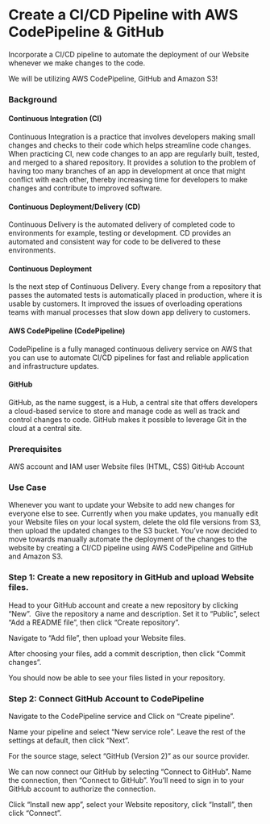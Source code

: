 # Create a CI/CD Pipeline with AWS CodePipeline & GitHub

Incorporate a CI/CD pipeline to automate the deployment of our Website whenever we make changes to the code.

We will be utilizing AWS CodePipeline, GitHub and Amazon S3! 

### Background
#### Continuous Integration (CI)
Continuous Integration is a practice that involves developers making small changes and checks to their code which helps streamline code changes. When practicing CI, new code changes to an app are regularly built, tested, and merged to a shared repository. It provides a solution to the problem of having too many branches of an app in development at once that might conflict with each other, thereby increasing time for developers to make changes and contribute to improved software.

#### Continuous Deployment/Delivery (CD)
Continuous Delivery is the automated delivery of completed code to environments for example, testing or development. CD provides an automated and consistent way for code to be delivered to these environments.

#### Continuous Deployment 
Is the next step of Continuous Delivery. Every change from a repository that passes the automated tests is automatically placed in production, where it is usable by customers. It improved the issues of overloading operations teams with manual processes that slow down app delivery to customers.

#### AWS CodePipeline (CodePipeline)
CodePipeline is a fully managed continuous delivery service on AWS that you can use to automate CI/CD pipelines for fast and reliable application and infrastructure updates.

#### GitHub
GitHub, as the name suggest, is a Hub, a central site that offers developers a cloud-based service to store and manage code as well as track and control changes to code. GitHub makes it possible to leverage Git in the cloud at a central site.

### Prerequisites
AWS account and IAM user
Website files (HTML, CSS)
GitHub Account

### Use Case
Whenever you want to update your Website to add new changes for everyone else to see. Currently when you make updates, you manually edit your Website files on your local system, delete the old file versions from S3, then upload the updated changes to the S3 bucket. You’ve now decided to move towards manually automate the deployment of the changes to the website by creating a CI/CD pipeline using AWS CodePipeline and GitHub and Amazon S3.

### Step 1: Create a new repository in GitHub and upload Website files.
Head to your GitHub account and create a new repository by clicking “New”.
![]()
Give the repository a name and description. Set it to “Public”, select “Add a README file”, then click “Create repository”.
![]()

Navigate to “Add file”, then upload your Website files.
![]()

After choosing your files, add a commit description, then click “Commit changes”.
![]()

You should now be able to see your files listed in your repository.
![]()

### Step 2: Connect GitHub Account to CodePipeline
Navigate to the CodePipeline service and Click on “Create pipeline”.
![]()

Name your pipeline and select “New service role”. Leave the rest of the settings at default, then click “Next”.
![]()

For the source stage, select “GitHub (Version 2)” as our source provider.

We can now connect our GitHub by selecting “Connect to GitHub”. Name the connection, then “Connect to GitHub”. You’ll need to sign in to your GitHub account to authorize the connection.
![]()

Click “Install new app”, select your Website repository, click “Install”, then click “Connect”.